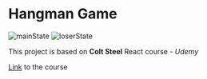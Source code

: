 # Hangman Game

![mainState](https://res.cloudinary.com/ddjb3qdew/image/upload/v1640198733/Hangman/main_ll69x8.png)
![loserState](https://res.cloudinary.com/ddjb3qdew/image/upload/v1640198733/Hangman/lose_tlotzw.png)

This project is based on **Colt Steel** React course - *Udemy*

[Link](https://www.udemy.com/course/modern-react-bootcamp) to the course
